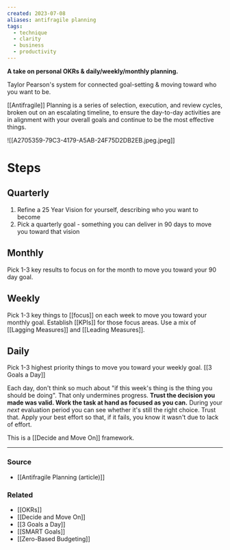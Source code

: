 ```yaml
---
created: 2023-07-08
aliases: antifragile planning
tags:
  - technique
  - clarity
  - business
  - productivity
---
```

**A take on personal OKRs & daily/weekly/monthly planning.**

Taylor Pearson's system for connected goal-setting & moving toward who you want to be.

[[Antifragile]] Planning is a series of selection, execution, and review cycles, broken out on an escalating timeline, to ensure the day-to-day activities are in alignment with your overall goals and continue to be the most effective things.

![[A2705359-79C3-4179-A5AB-24F75D2DB2EB.jpeg.jpeg]]

# Steps

## Quarterly

1. Refine a 25 Year Vision for yourself, describing who you want to become
2. Pick a quarterly goal - something you can deliver in 90 days to move you toward that vision

## Monthly

Pick 1-3 key results to focus on for the month to move you toward your 90 day goal.

## Weekly

Pick 1-3 key things to [[focus]] on each week to move you toward your monthly goal. Establish [[KPIs]] for those focus areas. Use a mix of [[Lagging Measures]] and [[Leading Measures]].

## Daily

Pick 1-3 highest priority things to move you toward your weekly goal. [[3 Goals a Day]]

Each day, don't think so much about "if this week's thing is the thing you should be doing". That only undermines progress. **Trust the decision you made was valid. Work the task at hand as focused as you can.** 
During your *next* evaluation period you can see whether it's still the right choice. Trust that. Apply your best effort so that, if it fails, you know it wasn't due to lack of effort. 

This is a [[Decide and Move On]] framework.

---

### Source
- [[Antifragile Planning (article)]]

### Related
- [[OKRs]] 
- [[Decide and Move On]] 
- [[3 Goals a Day]] 
- [[SMART Goals]]
- [[Zero-Based Budgeting]]
